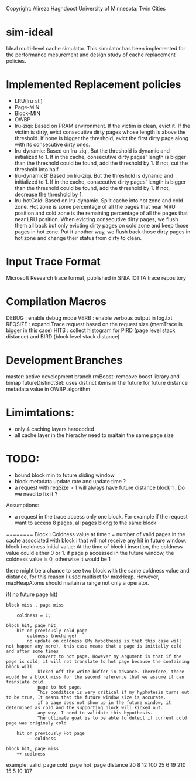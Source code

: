 Copyright: Alireza Haghdoost
University of Minnesota: Twin Cities

sim-ideal
=========
Ideal multi-level cache simulator. This simulator has been implemented for the performance mesurement and design study of cache replacement policies.

Implemented Replacement policies
=========
- LRU(lru-stl)
- Page-MIN
- Block-MIN
- OWBP
- lru-ziqi: Based on PRAM environment. If the victim is clean, evict it. If the victim is dirty, evict consecutive dirty pages whose length is above the threshold. If none is bigger the threshold, evict the first dirty page along with its consecutive dirty ones.
- lru-dynamic: Based on lru-ziqi. But the threshold is dynamic and initialized to 1. If in the cache, consecutive dirty pages' length is bigger than the threshold could be found, add the threshold by 1. If not, cut the threshold into half. 
- lru-dynamicB: Based on lru-ziqi. But the threshold is dynamic and initialized to 1. If in the cache, consecutive dirty pages' length is bigger than the threshold could be found, add the threshold by 1. If not, decrease the threshold by 1. 
- lru-hotCold: Based on lru-dynamic. Split cache into hot zone and cold zone. Hot zone is some percentage of all the pages that near MRU position and cold zone is the remaining percentage of all the pages that near LRU position. When evicting consecutive dirty pages, we flush them all back but only evicting dirty pages on cold zone and keep those pages in hot zone. Put it another way, we flush back those dirty pages in hot zone and change their status from dirty to clean.


Input Trace Format
=========
Microsoft Research trace format, published in SNIA IOTTA trace repository 



Compilation Macros
=========
DEBUG : enable debug mode
VERB : enable verbous output in log.txt
REQSIZE : expand Trace request based on the request size (memTrace is bigger in this case)
HITS : collect histogram for PIRD (page level stack distance) and BIRD (block level stack distance)


Development Branches
=========
master: active development branch
rmBoost: remoove boost library and bimap
futureDistinctSet: uses distinct items in the future for future distance metadata value in OWBP algorithm


Limimtations: 
=========
- only 4 caching layers hardcoded 
- all cache layer in the hierachy need to maitain the same page size

TODO:
=========
- bound block min to future sliding window
- block metadata update rate and update time ?
- a request with reqSize > 1 will always have future distance block 1 , Do we need to fix it ? 

Assumptions:
- a request in the trace access only one block. For example if the request want to access 8 pages, all pages blong to the same block

========
Block i Coldness value at time t = number of valid pages in the cache associated with block i 
	that will not receive any hit in future window. 
block i coldness initial value: At the time of block i insertion, the coldness value could either 0 or 1. 
	if page p accessed in the future window, the coldness value is 0, otherwise it would be 1

there might be a chance to see two block with the same coldness value and distance, for this reason I used multiset for maxHeap. 
However, maxHeapAtoms should maitain a range not only a operator. 
		
if( no future page hit)
		
	block miss , page miss

		coldness = 1;

	block hit, page hit
		hit on previously cold page 
			coldness (nochange)
			no update on coldness (My hypothesis is that this case will not happen any more). this case means that a page is initially cold and after some times
				convert to hot page. However my argument is that if the page is cold, it will not translate to hot page because the containing block will 
				kicked off the write buffer in advance. Therefore, there would be a block miss for the second reference that we assume it can translate cold 
				page to hot page. 
				This condition is very critical if my hyphotesis turns out to be true, It means that the future window size is accurate. 
				if a page does not show up in the future window, it determined as cold and the supporting block will kicked out. 
				any way, I need to validate this hypothesis. 
				The ultimate goal is to be able to detect if current cold page was originaly cold
		
		hit on previously Hot page
			-- coldness
		
	block hit, page miss
		++ codlness
		
example:
	valid_page	cold_page	hot_page	distance
	20		8		12		100
	25		6		19		210
	15		5		10		107
